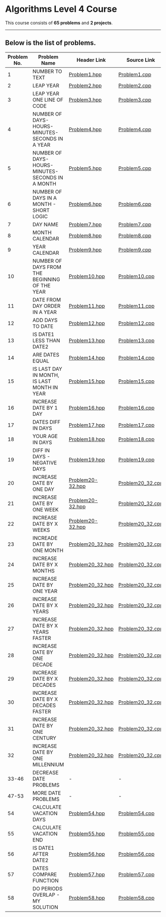 # **Algorithms Level 4 Course**
This course consists of **65 problems** and **2 projects**. 

---

## Below is the list of problems.

| **Problem No.** | **Problem Name** | **Header Link** | **Source Link** |
|------|----------------------------|--------------|--------------|
| 1 | NUMBER TO TEXT | [Problem1.hpp](https://github.com/xDomty/RoadToDesktop/blob/main/8.%20Algorithms%20Level%204/include/Problem1.hpp) | [Problem1.cpp]() |
| 2 | LEAP YEAR | [Problem2.hpp](https://github.com/xDomty/RoadToDesktop/blob/main/8.%20Algorithms%20Level%204/include/Problem2.hpp) | [Problem2.cpp]() |
| 3 | LEAP YEAR ONE LINE OF CODE | [Problem3.hpp]() | [Problem3.cpp]() |
| 4 | NUMBER OF DAYS-HOURS-MINUTES-SECONDS IN A YEAR | [Problem4.hpp]() | [Problem4.cpp]() |
| 5 | NUMBER OF DAYS-HOURS-MINUTES-SECONDS IN A MONTH | [Problem5.hpp]() | [Problem5.cpp]() |
| 6 | NUMBER OF DAYS IN A MONTH - SHORT LOGIC | [Problem6.hpp]() | [Problem6.cpp]() |
| 7 | DAY NAME | [Problem7.hpp]() | [Problem7.cpp]() |
| 8 | MONTH CALENDAR | [Problem8.hpp]() | [Problem8.cpp]() |
| 9 | YEAR CALENDAR | [Problem9.hpp]() | [Problem9.cpp]() |
| 10 | NUMBER OF DAYS FROM THE BEGINNING OF THE YEAR | [Problem10.hpp]() | [Problem10.cpp]() |
| 11 | DATE FROM DAY ORDER IN A YEAR | [Problem11.hpp]() | [Problem11.cpp]() |
| 12 | ADD DAYS TO DATE | [Problem12.hpp]() | [Problem12.cpp]() |
| 13 | IS DATE1 LESS THAN DATE2 | [Problem13.hpp]() | [Problem13.cpp]() |
| 14 | ARE DATES EQUAL | [Problem14.hpp]() | [Problem14.cpp]() |
| 15 | IS LAST DAY IN MONTH, IS LAST MONTH IN YEAR | [Problem15.hpp]() | [Problem15.cpp]() |
| 16 | INCREASE DATE BY 1 DAY | [Problem16.hpp]() | [Problem16.cpp]() |
| 17 | DATES DIFF IN DAYS | [Problem17.hpp]() | [Problem17.cpp]() |
| 18 | YOUR AGE IN DAYS | [Problem18.hpp]() | [Problem18.cpp]() |
| 19 | DIFF IN DAYS - NEGATIVE DAYS | [Problem19.hpp]() | [Problem19.cpp]() |
| 20 | INCREASE DATE BY ONE DAY | [Problem20-32.hpp]() | [Problem20_32.cpp]() |
| 21 | INCREASE DATE BY ONE WEEK | [Problem20-32.hpp]() | [Problem20_32.cpp]() |
| 22 | INCREASE DATE BY X WEEKS | [Problem20-32.hpp]() | [Problem20_32.cpp]() |
| 23 | INCREADE DATE BY ONE MONTH | [Problem20_32.hpp]() | [Problem20_32.cpp]() |
| 24 | INCREASE DATE BY X MONTHS | [Problem20_32.hpp]() | [Problem20_32.cpp]() |
| 25 | INCREASE DATE BY ONE YEAR | [Problem20_32.hpp]() | [Problem20_32.cpp]() |
| 26 | INCREASE DATE BY X YEARS | [Problem20_32.hpp]() | [Problem20_32.cpp]() |
| 27 | INCREASE DATE BY X YEARS FASTER | [Problem20_32.hpp]() | [Problem20_32.cpp]() |
| 28 | INCREASE DATE BY ONE DECADE | [Problem20_32.hpp]() | [Problem20_32.cpp]() |
| 29 | INCREASE DATE BY X DECADES | [Problem20_32.hpp]() | [Problem20_32.cpp]() |
| 30 | INCREASE DATE BY X DECADES FASTER | [Problem20_32.hpp]() | [Problem20_32.cpp]() |
| 31 | INCREASE DATE BY ONE CENTURY | [Problem20_32.hpp]() | [Problem20_32.cpp]() |
| 32 | INCREASE DATE BY ONE MILLENNIUM | [Problem20_32.hpp]() | [Problem20_32.cpp]() |
| 33-46 | DECREASE DATE PROBLEMS | - | - |
| 47-53 | MORE DATE PROBLEMS | - | - |
| 54 | CALCULATE VACATION DAYS | [Problem54.hpp]() | [Problem54.cpp]() |
| 55 | CALCULATE VACATION END | [Problem55.hpp]() | [Problem55.cpp]() |
| 56 | IS DATE1 AFTER DATE2 | [Problem56.hpp]() | [Problem56.cpp]() |
| 57 | DATES COMPARE FUNCTION | [Problem57.hpp]() | [Problem57.cpp]() |
| 58 | DO PERIODS OVERLAP - MY SOLUTION | [Problem58.hpp]() | [Problem58.cpp]() |

